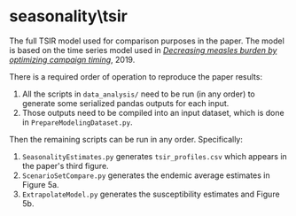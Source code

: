 # seasonality\\tsir
The full TSIR model used for comparison purposes in the paper. The model is based on the time series model used in  [*Decreasing measles burden by optimizing campaign timing*](https://www.pnas.org/doi/10.1073/pnas.1818433116), 2019.

There is a required order of operation to reproduce the paper results:
1. All the scripts in `data_analysis/` need to be run (in any order) to generate some serialized pandas outputs for each input.
2. Those outputs need to be compiled into an input dataset, which is done in `PrepareModelingDataset.py`.

Then the remaining scripts can be run in any order. Specifically:
1. `SeasonalityEstimates.py` generates `tsir_profiles.csv` which appears in the paper's third figure.
2. `ScenarioSetCompare.py` generates the endemic average estimates in Figure 5a.
3. `ExtrapolateModel.py` generates the susceptibility estimates and Figure 5b.